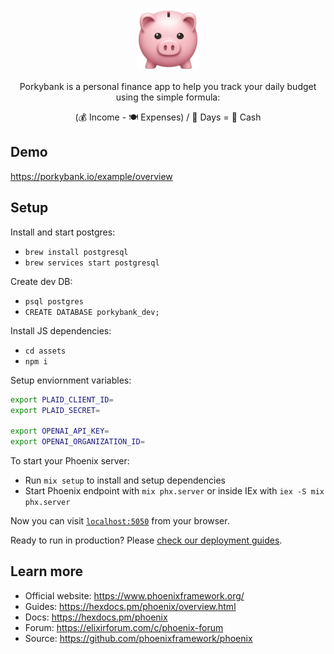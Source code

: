<p align="center">
  <img height="100" src="priv/static/images/porkybank.png">
</p>

<p align="center">
  Porkybank is a personal finance app to help you track your daily budget using the simple formula:
</p>

<p align="center">
  (💰 Income - 🍽️ Expenses) / 📅 Days = 💸 Cash
</p>

## Demo

<https://porkybank.io/example/overview>

## Setup

Install and start postgres:

* `brew install postgresql`
* `brew services start postgresql`

Create dev DB:

* `psql postgres`
* `CREATE DATABASE porkybank_dev;`

Install JS dependencies:

* `cd assets`
* `npm i`

Setup enviornment variables:

``` bash
export PLAID_CLIENT_ID=
export PLAID_SECRET=

export OPENAI_API_KEY=
export OPENAI_ORGANIZATION_ID=
```

To start your Phoenix server:

* Run `mix setup` to install and setup dependencies
* Start Phoenix endpoint with `mix phx.server` or inside IEx with `iex -S mix phx.server`

Now you can visit [`localhost:5050`](http://localhost:5050) from your browser.

Ready to run in production? Please [check our deployment guides](https://hexdocs.pm/phoenix/deployment.html).

## Learn more

* Official website: <https://www.phoenixframework.org/>
* Guides: <https://hexdocs.pm/phoenix/overview.html>
* Docs: <https://hexdocs.pm/phoenix>
* Forum: <https://elixirforum.com/c/phoenix-forum>
* Source: <https://github.com/phoenixframework/phoenix>
